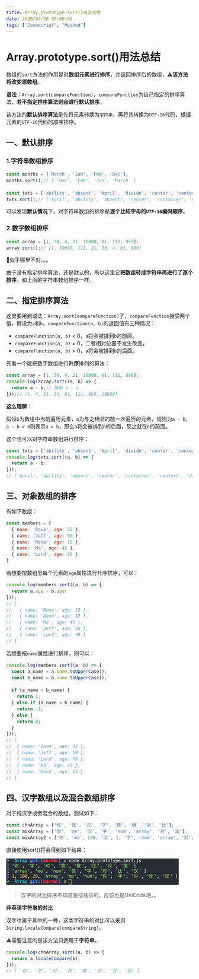 ```yaml
---
title: Array.prototype.sort()用法总结
date: 2020/04/20 00:00:00
tags: ["Javascript", "Method"]
---
```


# Array.prototype.sort()用法总结

<ClientOnly>
  <display-bar :displayData="$frontmatter"></display-bar>
</ClientOnly>

数组的`sort`方法的作用是对**数组元素进行排序**，并返回排序后的数组，⚠️**该方法将改变原数组**。

**语法：**`Array.sort(compareFunction)`，`compareFunction`为自己指定的排序算法，**若不指定排序算法则会进行默认排序**。

该方法的**默认排序算法**是先将元素转换为`字符串`，再将其转换为`UTF-16`代码，根据元素的`UTF-16`代码的顺序排序。

## 一、默认排序

### 1.字符串数组排序

```js
const months = ['March', 'Jan', 'Feb', 'Dec'];
months.sort();// [ 'Dec', 'Feb', 'Jan', 'March' ]

const txts = ['ability', 'absent', 'April', 'divide', 'center', 'context', 'container'];
txts.sort();// ['April', 'ability', 'absent', 'center', 'container', 'context', 'divide']
```

可以发现**默认情况**下，对字符串数组的排序是**逐个比较字母的`UTF-16`编码顺序**。

### 2.数字数组排序

```js
const array = [1, 30, 4, 21, 10000, 81, 111, 999];
array.sort();// [1, 10000, 111, 21, 30, 4, 81, 999]
```

🤣似乎哪里不对。。。

由于没有指定排序算法，还是默认的，所以这里它**把数组转成字符串再进行了逐个排序**，和上面的字符串数组排序一样。

## 二、指定排序算法

这里要用到语法：`Array.sort(compareFunction)`了，`compareFunction`接受两个值，假设为`a`和`b`，`compareFunction(a, b)`的返回值有三种情况：

* `compareFunction(a, b)` < 0，`a`将会被排到`b`的前面。
* `compareFunction(a, b)` = 0，二者相对位置不发生改变。
* `compareFunction(a, b)` > 0，`a`将会被排到`b`的后面。

先看一个能把数字数组进行**升序**排列的算法：

```js
const array = [1, 30, 4, 21, 10000, 81, 111, 999];
console.log(array.sort((a, b) => {
  return a - b;// 降序 b - a
}));// [1, 4, 21, 30, 81, 111, 999, 10000]
```

**这么理解**：

假设`b`为数组中当前遍历元素，`a`为与之相邻的前一次遍历的元素，规则为`a - b`，`a - b > 0`则表示`a > b`，那么`a`将会被排到`b`的后面，反之就在`b`的前面。

这个也可以对字符串数组进行排序：

```js
const txts = ['ability', 'absent', 'April', 'divide', 'center', 'context', 'container'];
console.log(txts.sort((a, b) => {
  return a - b;
}));
// ['April', 'ability', 'absent', 'center', 'container', 'context', 'divide']
```

## 三、对象数组的排序

有如下数组：

```js
const members = [
  { name: 'Dave', age: 32 },
  { name: 'Jeff', age: 58 },
  { name: 'Mona', age: 15 },
  { name: 'Ma', age: 45 },
  { name: 'Lord', age: 79 }
]
```
若想要按数组里每个元素的`age`属性进行升序排序，可以：
```js
console.log(members.sort((a, b) => {
  return a.age - b.age;
}));
// [
//   { name: 'Mona', age: 15 },
//   { name: 'Dave', age: 32 },
//   { name: 'Ma', age: 45 },
//   { name: 'Jeff', age: 58 },
//   { name: 'Lord', age: 79 }
// ]
```

若想要按`name`属性进行排序，则可以：

```js
console.log(members.sort((a, b) => {
  const a_name = a.name.toUpperCase();
  const b_name = b.name.toUpperCase();

  if (a_name > b_name) {
    return 1;
  } else if (a_name < b_name) {
    return -1;
  } else {
    return 0;
  }
}));
// [
// 	{ name: 'Dave', age: 32 },
//  { name: 'Jeff', age: 58 },
//  { name: 'Lord', age: 79 },
//  { name: 'Ma', age: 45 },
//  { name: 'Mona', age: 15 }
// ]
```

## 四、汉字数组以及混合数组排序

对于纯汉字或者混合的数组，测试如下：

```js
const chnArray = ['你', '我', '汉', '字', '数', '组', '对', '比'];
const mixArray = ['你', 'me', '汉', '字', 'num', 'array', '对', '比'];
const mixArray2 = ['你', 'me', 100, '汉', 1, '字', 'num', 'array', '对', '比', 29];
```

直接使用sort()将会得到如下结果：

![sort-1](/images/frontend/js/js-sort-1.png)

> 汉字的对比排序不知道是按啥排的，应该也是UniCode吧。。

**非英语字符串的对比**

汉字也属于其中的一种，这类字符串的对比可以采用`String.localeCompare(compareString)`。

⚠️需要注意的是该方法只适用于**字符串**。

```js
console.log(chnArray.sort((a, b) => {
  return a.localeCompare(b);
}));
// [ '你', '字', '对', '我', '数', '比', '汉', '组' ]
```